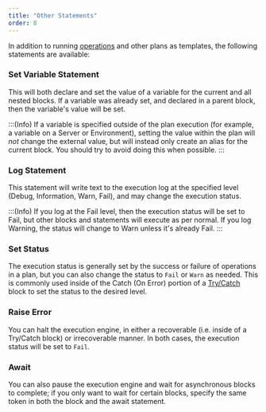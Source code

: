 ```yaml
---
title: "Other Statements"
order: 8
---
```


In addition to running [operations](/docs/otter/reference/operations) and other plans as templates, the following statements are available:

### Set Variable Statement
This will both declare and set the value of a variable for the current and all nested blocks. If a variable was already set, and declared in a parent block, then the variable's value will be set.

:::(Info)
If a variable is specified outside of the plan execution (for example, a variable on a Server or Environment), setting the value within the plan will *not* change the external value, but will instead only create an alias for the current block. You should try to avoid doing this when possible.
:::

### Log Statement
This statement will write text to the execution log at the specified level (Debug, Information, Warn, Fail), and may change the execution status.

:::(Info)
If you log at the Fail level, then the execution status will be set to Fail, but other blocks and statements will execute as per normal. If you log Warning, the status will change to Warn unless it's already Fail.
:::

### Set Status
The execution status is generally set by the success or failure of operations in a plan, but you can also change the status to `Fail` or `Warn` as needed. This is commonly used inside of the Catch (On Error) portion of a [Try/Catch](/docs/executionengine/overview/statements-and-blocks/otter-execution-engine-statements-and-blocks-try-catch) block to set the status to the desired level.

### Raise Error
You can halt the execution engine, in either a recoverable (i.e. inside of a Try/Catch block) or irrecoverable manner. In both cases, the execution status will be set to `Fail`.

### Await
You can also pause the execution engine and wait for asynchronous blocks to complete; if you only want to wait for certain blocks, specify the same token in both the block and the await statement.